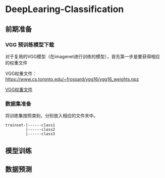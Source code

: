 # DeepLearing-Classification

## 前期准备

### VGG 预训练模型下载

对于复用的VGG模型（在imagenet进行训练的模型），首先第一步是要获得相应的权重文件

VGG权重文件：https://www.cs.toronto.edu/~frossard/vgg16/vgg16_weights.npz

[VGG权重文件](https://www.cs.toronto.edu/~frossard/vgg16/vgg16_weights.npz)

### 数据集准备

将训练集按照类别，分别放入相应的文件夹中。

```
trainset-|------class1
         |------class2
         |------class3
```





## 模型训练



## 数据预测
